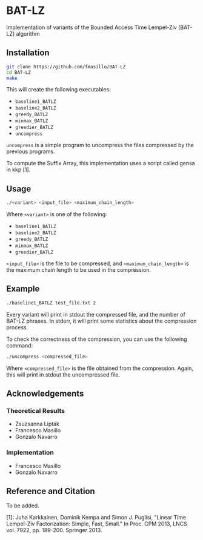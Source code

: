 # BAT-LZ
Implementation of variants of the Bounded Access Time Lempel-Ziv (BAT-LZ) algorithm


## Installation

```bash
git clone https://github.com/fmasillo/BAT-LZ
cd BAT-LZ
make
```

This will create the following executables:
- `baseline1_BATLZ`
- `baseline2_BATLZ`
- `greedy_BATLZ`
- `minmax_BATLZ`
- `greedier_BATLZ`
- `uncompress`

`uncompress` is a simple program to uncompress the files compressed by the previous programs.

To compute the Suffix Array, this implementation uses a script called gensa in kkp [1].

## Usage

```bash
./<variant> <input_file> <maximum_chain_length>
```

Where `<variant>` is one of the following:
- `baseline1_BATLZ`
- `baseline2_BATLZ`
- `greedy_BATLZ`
- `minmax_BATLZ`
- `greedier_BATLZ`

`<input_file>` is the file to be compressed, and `<maximum_chain_length>` is the maximum chain length to be used in the compression.

## Example

```bash
./baseline1_BATLZ test_file.txt 2
```

Every variant will print in stdout the compressed file, and the number of BAT-LZ phrases. In stderr, it will print some statistics about the compression process.

To check the correctness of the compression, you can use the following command:

```bash
./uncompress <compressed_file>
```

Where `<compressed_file>` is the file obtained from the compression. Again, this will print in stdout the uncompressed file.


## Acknowledgements

### Theoretical Results
- Zsuzsanna Lipták
- Francesco Masillo
- Gonzalo Navarro

### Implementation
- Francesco Masillo
- Gonzalo Navarro


## Reference and Citation
To be added.



[1]: Juha Karkkainen, Dominik Kempa and Simon J. Puglisi, "Linear Time Lempel-Ziv Factorization: Simple, Fast, Small." In Proc. CPM 2013, LNCS vol. 7922, pp. 189-200. Springer 2013.